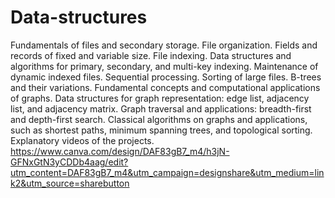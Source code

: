 # Data-structures
Fundamentals of files and secondary storage. File organization. Fields and records of fixed and variable size. File indexing. Data structures and algorithms for primary, secondary, and multi-key indexing. Maintenance of dynamic indexed files. Sequential processing. Sorting of large files. B-trees and their variations. Fundamental concepts and computational applications of graphs. Data structures for graph representation: edge list, adjacency list, and adjacency matrix. Graph traversal and applications: breadth-first and depth-first search. Classical algorithms on graphs and applications, such as shortest paths, minimum spanning trees, and topological sorting.
Explanatory videos of the projects.
https://www.canva.com/design/DAF83gB7_m4/h3jN-GFNxGtN3yCDDb4aag/edit?utm_content=DAF83gB7_m4&utm_campaign=designshare&utm_medium=link2&utm_source=sharebutton
